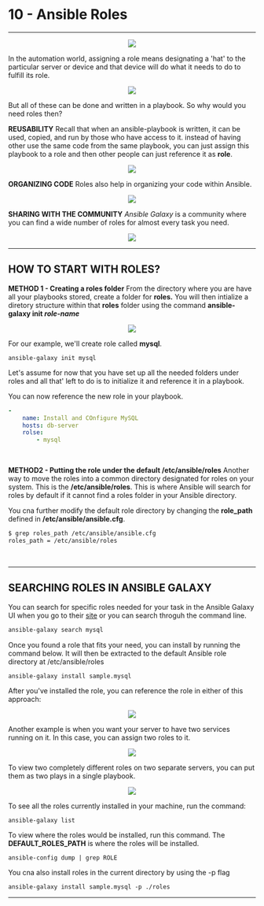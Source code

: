 <!-- 2021-01-25 00:02:46 -->

# 10 - Ansible Roles #
______________________________________________________________    

<p align=center>
    <img src="Images/roles-6.png">
</p>

In the automation world, assigning a role means designating a 'hat' to the particular server or device and that device will do what it needs to do to fulfill its role.

<p align=center>
    <img src="Images/roles-2.png">
</p>

But all of these can be done and written in a playbook. So why would you need roles then?

**REUSABILITY**
Recall that when an ansible-playbook is written, it can be used, copied, and run by those who have access to it. instead of having other use the same code from the same playbook, you can just assign this playbook to a role and then other people can just reference it as **role**.

<p align=center>
    <img src="Images/roles-3.png">
</p>

**ORGANIZING CODE**
Roles also help in organizing your code within Ansible.

<p align=center>
    <img src="Images/roles-4.png">
</p>

**SHARING WITH THE COMMUNITY**
*Ansible Galaxy* is a community where you can find a wide number of roles for almost every task you need.
<p align=center>
    <img src="Images/roles-5.png">
</p>

__________________________________________

## HOW TO START WITH ROLES? ##

**METHOD 1 - Creating a roles folder**
From the directory where you are have all your playbooks stored, create a folder for **roles.** You will then intialize a diretory structure within that **roles** folder using the command **ansible-galaxy init *role-name***

<p align=center>
    <img src="Images/roles-folder.png">
</p> 

For our example, we'll create role called **mysql**. 

    ansible-galaxy init mysql

Let's assume for now that you have set up all the needed folders under roles and all that' left to do is to initialize it and reference it in a playbook.

You can now reference the new role in your playbook.

```yaml
-
    name: Install and COnfigure MySQL
    hosts: db-server
    rolse:
        - mysql
```
<br>

**METHOD2 - Putting the role under the default /etc/ansible/roles**
Another way to move the roles into a common directory designated for roles on your system. This is the **/etc/ansible/roles**. This is where Ansible will search for roles by default if it cannot find a roles folder in your Ansible directory.

You cna further modify the default role directory by changing the **role_path** defined in **/etc/ansible/ansible.cfg**.

```bash
$ grep roles_path /etc/ansible/ansible.cfg
roles_path = /etc/ansible/roles
```
<br>

___________________________________________

## SEARCHING ROLES IN ANSIBLE GALAXY ##

You can search for specific roles needed for your task in the Ansible Galaxy UI when you go to their [site](https://galaxy.ansible.com/) or you can search throguh the command line.

```bash
ansible-galaxy search mysql
```

Once you found a role that fits your need, you can install by running the command below. It will then be extracted to the default Ansible role directory at /etc/ansible/roles

```bash
ansible-galaxy install sample.mysql
```

After you've installed the role, you can reference the role in either of this approach:

<p align=center>
    <img src="Images/roles-7.png">
</p>

Another example is when you want your server to have two services running on it. In this case, you can assign two roles to it.

<p align=center>
    <img src="Images/roles-8.png">
</p>

To view two completely different roles on two separate servers, you can put them as two plays in a single playbook.

<p align=center>
    <img src="Images/roles-12.png">
</p>

To see all the roles currently installed in your machine, run the command:

    ansible-galaxy list

To view where the roles would be installed, run this command. The **DEFAULT_ROLES_PATH** is where the roles will be installed.

    ansible-config dump | grep ROLE

You cna also install roles in the current directory by using the -p flag

    ansible-galaxy install sample.mysql -p ./roles

_______________________________________________________